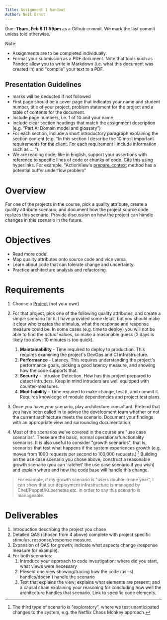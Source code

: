 ```yaml
---
Title: Assignment 1 handout
Author: Neil Ernst
---
```

Due: **Thurs, Feb 8 11:59pm** as a Github commit. We mark the last commit unless told otherwise.

Note:

* Assignments are to be completed individually.
* Format your submission as a PDF document. Note that tools such as Pandoc allow you to write in Markdown (i.e. what this document was created in) and "compile" your text to a PDF.

## Presentation Guidelines

* marks will be deducted if not followed
* First page should be a cover page that indicates your name and student number, title of your project, problem statement for the project and a table of contents for the document.
* Include page numbers, i.e. 1 of 10 and your name 
* Include clear section headings that match the assignment description (e.g. “Part A: Domain model and glossary”)
* For each section, include a short introductory paragraph explaining the section content (e.g. “In this section I describe the 10 most important requirements for the client. For each requirement I include information such as ... “).
* We are reading code; like in English, support your assertions with reference to specific lines of code or chunks of code. Cite this using hyperlinks. For example, "ActionView's [prepare_context](https://github.com/rails/rails/blob/7ca3ab415d409ba39b07ff5a96da06d68098069b/actionview/lib/action_view/context.rb#L22) method has a potential buffer underflow problem"

# Overview
For one of the projects in the course, pick a quality attribute, create a quality attribute scenario, and document how the project source code realizes this scenario. Provide discussion on how the project can handle changes in this scenario in the future.

# Objectives
* Read more code!
* Map quality attributes onto source code and vice versa.
* Learn about code that can tolerate change and uncertainty.
* Practice architecture analysis and refactoring.

# Requirements
1. Choose a [Project](https://github.com/SENG480-18/course/wiki/Project-Group-Mapping) (not your own)
2. For that project, pick one of the following quality attributes, and create a simple scenario for it. I have provided some detail, but you should make it clear who creates the stimulus, what the response and response measure could be. In some cases (e.g. time to deploy) you will not be able to find the *actual* values, so make a reasonable guess (2 days is likely too slow; 10 minutes is too quick).
	  1. **Maintainability** - Time required to deploy to production. This requires examining the project's DevOps and CI infrastructure.
	  2. **Performance** - Latency. This requires understanding the project's performance goals, picking a good latency measure, and showing how the code supports that.
	  3. **Security** - Intrusion Detection. How has this project prepared to detect intruders. Keep in mind intruders are well equipped with counter-measures.
	  4. **Modifiability** - Time required to make change, test it, and commit it. Requires knowledge of module dependencies and project test plans.
	
3. Once you have your scenario, play architecture consultant. Pretend that you have been called in to advise the development team whether or not the current architecture meets the scenario. Document your findings with an appropriate view and surrounding documentation.
4. Most of the scenarios we've covered in the course are "use case scenarios". These are the basic, normal operations/functionality scenarios. It is also useful to consider "growth scenarios", that is, scenarios that test what happens if the system experiences growth (e.g, moves from 1000 requests per second to 100,000 requests.) [^other] Building on the use case scenario you chose above, construct a reasonable growth scenario (you can 'ratchet' the use case scenario if you wish) and explain where and how the code base will handle this change.

> For example, if my growth scenario is "users double in one year", I can show that our deployment infrastructure is managed by Chef/Puppet/Kubernetes etc. in order to say this scenario is manageable.

# Deliverables
1. Introduction describing the project you chose
2. Detailed QAS (chosen from 4 above) complete with project specific stimulus, response/response measure.
3. Expansion of QAS for growth; indicate what aspects change (response measure for example).
4. For both scenarios:
	1. Introduce your approach to code investigation: where did you start, what views were necessary
	2. Present one view showing/tracing how the code (as-is) handles/doesn't handle the scenario
	3. Text that explains the view; explains what elements are present; and a causal chain explaining your reasoning for concluding how well the architecture handles that scenario. Link to specific code elements.


[^other]: The third type of scenario is "exploratory", where we test unanticipated changes to the system, e.g. the Netflix Chaos Monkey approach.
